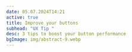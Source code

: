```yaml
---
date: 05.07.2024T14:21
active: true
title: Improve your buttons
subhead: "UX Tip "
desc: 3 tips to boost your button performance
bgImage: img/abstract-9.webp
---
```

